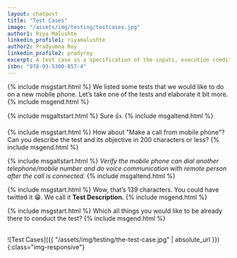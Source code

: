 ```yaml
---
layout: chatpost
title: "Test Cases"
image: "/assets/img/testing/testcases.jpg"
author1: Riya Malushte
linkedin_profile1: riyamalushte
author2: Pradyumna Roy
linkedin_profile2: pradyroy
excerpt: A test case is a specification of the inputs, execution conditions, testing procedure to be executed and expected results to be compared.
isbn: "978-93-5300-857-4"
---
```


{% include msgstart.html %} 
We listed some tests that we would like to do on a new mobile phone. Let’s take one of the tests and elaborate it bit more.
{% include msgend.html %} 

{% include msgaltstart.html %} 
Sure 👍.
{% include msgaltend.html %} 

{% include msgstart.html %} 
How about "Make a call from mobile phone"? Can you describe the test and its objective in 200 characters or less?
{% include msgend.html %} 

{% include msgaltstart.html %} 
<i>Verify the mobile phone can dial another telephone/mobile number and do voice communication with remote person after the call is connected.</i>
{% include msgaltend.html %} 

{% include msgstart.html %} 
Wow, that’s 139 characters. You could have twitted it 😁. We call it <b>Test Description.</b>
{% include msgend.html %} 

{% include msgstart.html %} 
Which all things you would like to be already there to conduct the test?
{% include msgend.html %}






<br>
![Test Cases]({{ "/assets/img/testing/the-test-case.jpg" | absolute_url }}){:class="img-responsive"}